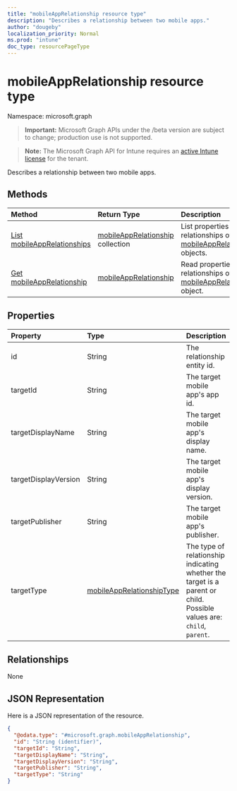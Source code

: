 ```yaml
---
title: "mobileAppRelationship resource type"
description: "Describes a relationship between two mobile apps."
author: "dougeby"
localization_priority: Normal
ms.prod: "intune"
doc_type: resourcePageType
---
```


# mobileAppRelationship resource type

Namespace: microsoft.graph

> **Important:** Microsoft Graph APIs under the /beta version are subject to change; production use is not supported.

> **Note:** The Microsoft Graph API for Intune requires an [active Intune license](https://go.microsoft.com/fwlink/?linkid=839381) for the tenant.

Describes a relationship between two mobile apps.

## Methods
|Method|Return Type|Description|
|:---|:---|:---|
|[List mobileAppRelationships](../api/intune-apps-mobileapprelationship-list.md)|[mobileAppRelationship](../resources/intune-apps-mobileapprelationship.md) collection|List properties and relationships of the [mobileAppRelationship](../resources/intune-apps-mobileapprelationship.md) objects.|
|[Get mobileAppRelationship](../api/intune-apps-mobileapprelationship-get.md)|[mobileAppRelationship](../resources/intune-apps-mobileapprelationship.md)|Read properties and relationships of the [mobileAppRelationship](../resources/intune-apps-mobileapprelationship.md) object.|

## Properties
|Property|Type|Description|
|:---|:---|:---|
|id|String|The relationship entity id.|
|targetId|String|The target mobile app's app id.|
|targetDisplayName|String|The target mobile app's display name.|
|targetDisplayVersion|String|The target mobile app's display version.|
|targetPublisher|String|The target mobile app's publisher.|
|targetType|[mobileAppRelationshipType](../resources/intune-apps-mobileapprelationshiptype.md)|The type of relationship indicating whether the target is a parent or child. Possible values are: `child`, `parent`.|

## Relationships
None

## JSON Representation
Here is a JSON representation of the resource.
<!-- {
  "blockType": "resource",
  "keyProperty": "id",
  "@odata.type": "microsoft.graph.mobileAppRelationship"
}
-->
``` json
{
  "@odata.type": "#microsoft.graph.mobileAppRelationship",
  "id": "String (identifier)",
  "targetId": "String",
  "targetDisplayName": "String",
  "targetDisplayVersion": "String",
  "targetPublisher": "String",
  "targetType": "String"
}
```






